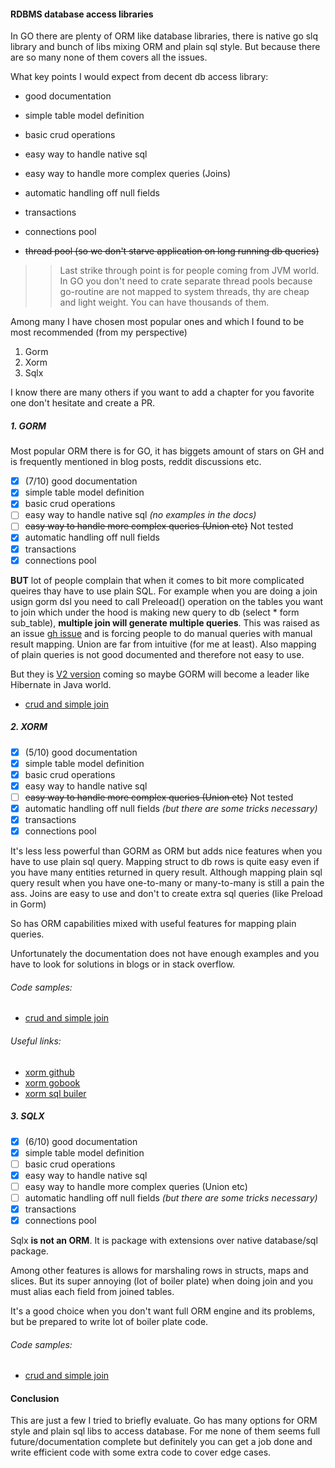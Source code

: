 #### RDBMS database access libraries

In GO there are plenty of ORM like database libraries, there is native go slq library and bunch of libs mixing ORM and plain sql style. But because there are so many none of them covers all the issues.

What key points I would expect from decent db access library:
- good documentation
- simple table model definition
- basic crud operations
- easy way to handle native sql
- easy way to handle more complex queries (Joins)
- automatic handling off null fields
- transactions
- connections pool


- ~~thread pool (so we don't starve application on long running db queries)~~


>>Last strike through point is for people coming from JVM world. In GO you don't need to crate separate thread pools because go-routine are not mapped to system threads, thy are cheap and light weight. You can have thousands of them.




Among many I have chosen most popular ones and which I found to be most recommended (from my perspective)

1. Gorm
2. Xorm
3. Sqlx

I know there are many others if you want to add a chapter for you favorite one don't hesitate and create a PR.


##### 1. GORM

Most popular ORM there is for GO, it has biggets amount of stars on GH and is frequently mentioned in blog posts, reddit discussions etc.

- [x] (7/10) good documentation
- [x] simple table model definition
- [x] basic crud operations
- [ ] easy way to handle native sql _(no examples in the docs)_
- [ ] ~~easy way to handle more complex queries (Union etc)~~ Not tested
- [x] automatic handling off null fields
- [x] transactions
- [x] connections pool

**BUT** lot of people complain that when it comes to bit more complicated queires thay have to use plain SQL. For example when you are doing a join usign gorm dsl you need to call Preleoad() operation on the tables you want to join which under the hood is making new query to db (select * form sub_table), **multiple join will generate multiple queries**. This was raised as an issue [gh issue](https://github.com/jinzhu/gorm/issues/1436) and is forcing people to do manual queries with manual result mapping. Union are far from intuitive (for me at least).
Also mapping of plain queries is not good documented and therefore not easy to use.

But they is [V2 version](https://github.com/jinzhu/gorm/issues/2886) coming so maybe GORM will become a leader like Hibernate in Java world.


* [crud and simple join](https://github.com/gwalen/bettertomorrow/tree/master/context/company/persistance)

##### 2. XORM

- [x] (5/10) good documentation
- [x] simple table model definition
- [x] basic crud operations
- [x] easy way to handle native sql
- [ ] ~~easy way to handle more complex queries (Union etc)~~ Not tested
- [x] automatic handling off null fields _(but there are some tricks necessary)_
- [x] transactions
- [x] connections pool

It's less less powerful than GORM as ORM but adds nice features when you have to use plain sql query. Mapping struct to db rows is quite easy even if you have many entities returned in query result. Although mapping plain sql query result when you have one-to-many or many-to-many is still a pain the ass.
Joins are easy to use and don't to create extra sql queries (like Preload in Gorm)

So has ORM capabilities mixed with useful features for mapping plain queries.

Unfortunately the documentation does not have enough examples and you have to look for solutions in blogs or in stack overflow.

###### Code samples:
* [crud and simple join](https://github.com/gwalen/bettertomorrow/tree/master/context/customer/persistance)

###### Useful links:

* [xorm github](https://github.com/go-xorm/xorm)
* [xorm gobook](http://gobook.io/read/gitea.com/xorm/manual-en-US/)
* [xorm sql builer](https://gitea.com/xorm/builder)

##### 3. SQLX

- [x] (6/10) good documentation
- [x] simple table model definition
- [ ] basic crud operations
- [x] easy way to handle native sql
- [ ] easy way to handle more complex queries (Union etc)
- [ ] automatic handling off null fields _(but there are some tricks necessary)_
- [x] transactions
- [x] connections pool

Sqlx **is not an ORM**.
It is package with extensions over native database/sql package.

Among other features is allows for marshaling rows in structs, maps and slices.
But its super annoying (lot of boiler plate) when doing join and you must alias each field from joined tables.

It's a good choice when you don't want full ORM engine and its problems, but be prepared to write lot of boiler plate code.

###### Code samples:
* [crud and simple join](https://github.com/gwalen/bettertomorrow/tree/master/context/employee/persistance)

#### Conclusion
This are just a few I tried to briefly evaluate. Go has many options for ORM style and plain sql libs to access database. For me none of them seems full future/documentation complete but definitely you can get a job done and write efficient code with some extra code to cover edge cases.
